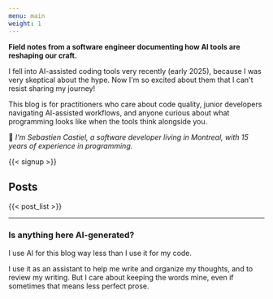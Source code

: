 ```yaml
---
menu: main
weight: 1
---
```


**Field notes from a software engineer documenting how AI tools are reshaping our craft.**

I fell into AI-assisted coding tools very recently (early 2025), because I was very skeptical about the hype. Now I'm so excited about them that I can't resist sharing my journey!

This blog is for practitioners who care about code quality, junior developers navigating AI-assisted workflows, and anyone curious about what programming looks like when the tools think alongside you.

👋 _I'm Sebastien Castiel, a software developer living in Montreal, with 15 years of experience in programming._

{{< signup >}}

## Posts

{{< post_list >}}

---

### Is anything here AI-generated?

I use AI for this blog way less than I use it for my code.

I use it as an assistant to help me write and organize my thoughts, and to review my writing. But I care about keeping the words mine, even if sometimes that means less perfect prose.
